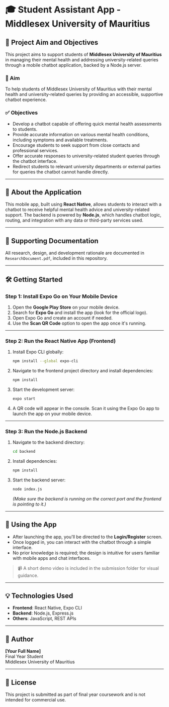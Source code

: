 # 🎓 Student Assistant App - Middlesex University of Mauritius

## 📌 Project Aim and Objectives

This project aims to support students of **Middlesex University of Mauritius** in managing their mental health and addressing university-related queries through a mobile chatbot application, backed by a Node.js server.

### 🎯 Aim
To help students of Middlesex University of Mauritius with their mental health and university-related queries by providing an accessible, supportive chatbot experience.

### ✅ Objectives
- Develop a chatbot capable of offering quick mental health assessments to students.
- Provide accurate information on various mental health conditions, including symptoms and available treatments.
- Encourage students to seek support from close contacts and professional services.
- Offer accurate responses to university-related student queries through the chatbot interface.
- Redirect students to relevant university departments or external parties for queries the chatbot cannot handle directly.

---

## 📱 About the Application

This mobile app, built using **React Native**, allows students to interact with a chatbot to receive helpful mental health advice and university-related support. The backend is powered by **Node.js**, which handles chatbot logic, routing, and integration with any data or third-party services used.

---

## 📂 Supporting Documentation

All research, design, and development rationale are documented in `ResearchDocument.pdf`, included in this repository.

---

## 🛠️ Getting Started

### Step 1: Install Expo Go on Your Mobile Device
1. Open the **Google Play Store** on your mobile device.
2. Search for **Expo Go** and install the app (look for the official logo).
3. Open Expo Go and create an account if needed.
4. Use the **Scan QR Code** option to open the app once it's running.

---

### Step 2: Run the React Native App (Frontend)

1. Install Expo CLI globally:
   ```bash
   npm install --global expo-cli
   ```

2. Navigate to the frontend project directory and install dependencies:
   ```bash
   npm install
   ```

3. Start the development server:
   ```bash
   expo start
   ```

4. A QR code will appear in the console. Scan it using the Expo Go app to launch the app on your mobile device.

---

### Step 3: Run the Node.js Backend

1. Navigate to the backend directory:
   ```bash
   cd backend
   ```

2. Install dependencies:
   ```bash
   npm install
   ```

3. Start the backend server:
   ```bash
   node index.js
   ```

   *(Make sure the backend is running on the correct port and the frontend is pointing to it.)*

---

## 🚀 Using the App

- After launching the app, you'll be directed to the **Login/Register** screen.
- Once logged in, you can interact with the chatbot through a simple interface.
- No prior knowledge is required; the design is intuitive for users familiar with mobile apps and chat interfaces.

> 📹 A short demo video is included in the submission folder for visual guidance.

---

## 💡 Technologies Used

- **Frontend**: React Native, Expo CLI
- **Backend**: Node.js, Express.js
- **Others**: JavaScript, REST APIs

---

## 👤 Author

**[Your Full Name]**  
Final Year Student  
Middlesex University of Mauritius

---

## 📄 License

This project is submitted as part of final year coursework and is not intended for commercial use.
